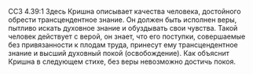ССЗ 4.39:1	Здесь Кришна описывает качества человека, достойного обрести трансцендентное знание. Он должен быть исполнен веры, пытливо искать духовное знание и обуздывать свои чувства. Такой человек действует с верой, он знает, что его поступки, совершаемые без привязанности к плодам труда, принесут ему трансцендентное знание и высший духовный покой (освобождение). Как объяснит Кришна в следующем стихе, без веры невозможно достичь покоя.